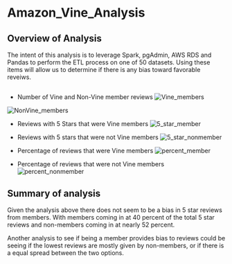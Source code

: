 # Amazon_Vine_Analysis


## Overview of Analysis
The intent of this analysis is to leverage Spark, pgAdmin, AWS RDS and Pandas to perform the ETL process on one of 50 datasets. Using these
items will allow us to determine if there is any bias toward favorable reveiws.


##

* Number of Vine and Non-Vine member reviews
![Vine_members](https://user-images.githubusercontent.com/114610539/218334367-4857d75d-ae8b-4f3b-87e7-6693776c3b21.png)


![NonVine_members](https://user-images.githubusercontent.com/114610539/218334377-412a2e85-f72c-4202-b65e-6630043970bc.png)


* Reviews with 5 Stars that were Vine members
![5_star_member](https://user-images.githubusercontent.com/114610539/218334384-3d0c9ef1-c3a1-4ebf-86b0-5c2be1b0dd24.png)


* Reviews with 5 stars that were not Vine members
![5_star_nonmember](https://user-images.githubusercontent.com/114610539/218334392-40df0a89-cb63-48e5-b053-0f25d18039b7.png)



* Percentage of reviews that were Vine members
![percent_member](https://user-images.githubusercontent.com/114610539/218334404-d3098a9e-abf8-4fac-9d63-87e43a34171e.png)



* Percentage of reviews that were not Vine members
![percent_nonmember](https://user-images.githubusercontent.com/114610539/218334409-dbee007a-c5c4-4642-a727-77e22f414f13.png)


## Summary of analysis
Given the analysis above there does not seem to be a bias in 5 star reviews from members. With members coming in at 40 percent of the total 5 star
reviews and non-members coming in at nearly 52 percent.

Another analysis to see if being a member provides bias to reviews could be seeing if the lowest reviews are mostly given by non-members, or
if there is a equal spread between the two options.
